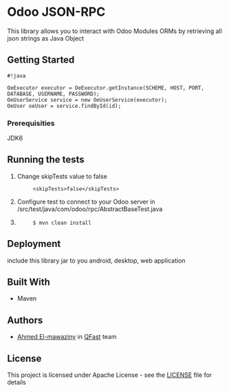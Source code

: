 #  Odoo JSON-RPC

This library allows you to interact with Odoo Modules ORMs by retrieving all json strings as Java Object

## Getting Started

```
#!java

OeExecutor executor = OeExecutor.getInstance(SCHEME, HOST, PORT, DATABASE, USERNAME, PASSWORD);
OeUserService service = new OeUserService(executor);
OeUser oeUser = service.findById(id);
```

### Prerequisities

JDK6

## Running the tests

1. Change skipTests value to false

            <skipTests>false</skipTests>

2. Configure test to connect to your Odoo server in /src/test/java/com/odoo/rpc/AbstractBaseTest.java

3. 
            $ mvn clean install

## Deployment

include this library jar to you android, desktop, web application

## Built With

* Maven

## Authors

* [Ahmed El-mawaziny](https://bitbucket.org/amawaziny/) in [QFast](https://bitbucket.org/qfast/) team

## License

This project is licensed under Apache License - see the [LICENSE](LICENSE.md) file for details

